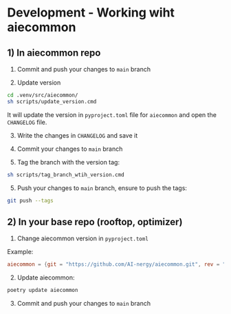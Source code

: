 # Development - Working wiht aiecommon


## 1) In aiecommon repo

1. Commit and push your changes to `main` branch

2. Update version

```bash
cd .venv/src/aiecommon/
sh scripts/update_version.cmd
```

It will update the version in `pyproject.toml` file for `aiecommon` and open the `CHANGELOG` file.

3. Write the changes in `CHANGELOG` and save it

4. Commit your changes to `main` branch

5. Tag the branch with the version tag:
```bash
sh scripts/tag_branch_wtih_version.cmd
```

5. Push your changes to `main` branch, ensure to push the tags:
```bash
git push --tags
```


## 2) In your base repo (rooftop, optimizer)

1. Change aiecommon version in `pyproject.toml`

Example:

```toml
aiecommon = {git = "https://github.com/AI-nergy/aiecommon.git", rev = "v0.2.0.24", develop = true}
```

2. Update aiecommon:

```bash
poetry update aiecommon
```

3. Commit and push your changes to `main` branch